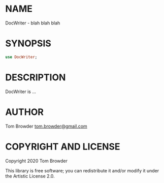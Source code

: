 NAME
====

DocWriter - blah blah blah

SYNOPSIS
========

```raku
use DocWriter;
```

DESCRIPTION
===========

DocWriter is ...

AUTHOR
======

Tom Browder <tom.browder@gmail.com>

COPYRIGHT AND LICENSE
=====================

Copyright 2020 Tom Browder

This library is free software; you can redistribute it and/or modify it under the Artistic License 2.0.

